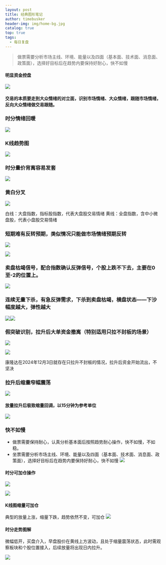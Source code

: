 ```yaml
---
layout: post
title: 经典图形笔记
author: timebusker
header-img: img/home-bg.jpg
catalog: true
top: true
tags:
  - 每日复盘
---
```

> 做票需要分析市场主线、环境、能量以及四面（基本面、技术面、消息面、政策面），选择好目标后在趋势内要保持好耐心，快不如慢


#### 明显资金控盘
![](img/Z笔记附件/2024-12-05-经典图形笔记_image_1.png)


#### 交易的本质要走到大众情绪的对立面，识别市场情绪、大众情绪，跟随市场情绪，反向大众情绪做交易跟随。

### 时分情绪回暖
![](img/Z笔记附件/2024-12-05-经典图形笔记_image_2.png)


### K线趋势图
![](img/Z笔记附件/2024-12-05-经典图形笔记_image_3.png)

### 时分量价背离容易发套
![](img/Z笔记附件/2024-12-05-经典图形笔记_image_4.png)




### 黄白分叉
![](img/Z笔记附件/2024-12-05-经典图形笔记_image_5.png)

白线：大盘指数，指标股指数，代表大盘股交易情绪
黄线：全盘指数，含中小微盘股，代表小盘股交易情绪


### 短期难有反转预期，类似情况只能做市场情绪预期反转

![](img/Z笔记附件/2024-12-05-经典图形笔记_image_6.png)

![](img/Z笔记附件/2024-12-05-经典图形笔记_image_7.png)


### 卖盘枯竭信号，配合指数确认反弹信号，个股上跌不下去，主要在0至-2的位置上。
![](img/Z笔记附件/2024-12-05-经典图形笔记_image_8.png)
### 连续无量下杀，有急反弹需求，下杀到卖盘枯竭，横盘状态——下沙幅度越大，弹性越大
![](img/Z笔记附件/2024-12-05-经典图形笔记_image_9.png)![](img/Z笔记附件/2024-12-05-经典图形笔记_image_10.png)


### 假突破识别，拉升后大单资金撤离（特别适用只拉不封板的场景）
![](img/Z笔记附件/2024-12-05-经典图形笔记_image_11.png)

![](img/Z笔记附件/2024-12-05-经典图形笔记_image_12.png)

康隆达在2024年12月3日就存在只拉升不封板的情况，拉升后资金开始流出，不坚决

### 拉升后缩量窄幅震荡

![](img/Z笔记附件/2024-12-05-经典图形笔记_image_13.png)



#### 放量拉升后极致缩量回调，以15分钟为参考单位
![](img/Z笔记附件/2024-12-05-经典图形笔记_image_14.png)


### 快不如慢
- 做票需要保持耐心，认真分析基本面后按照趋势耐心操作，快不如慢，不如稳。
- 坐票需要分析市场主线、环境、能量以及四面（基本面、技术面、消息面、政策面），选择好目标后在趋势内要保持好耐心，快不如慢
![](img/Z笔记附件/2024-12-05-经典图形笔记_image_15.png)


#### 时分可加仓操作

![](img/Z笔记附件/2024-12-05-经典图形笔记_image_16.png)

![](img/Z笔记附件/2024-12-05-经典图形笔记_image_17.png)


#### K线图缩量可加仓
典型的放量上涨，缩量下跌，趋势依然不变，可加仓
![](img/Z笔记附件/2024-12-05-经典图形笔记_image_18.png)

#### 时分走势图解
微幅低开，买盘介入，早盘股价在黄线上方波动，且处于缩量震荡状态，此时需观察板块和个股位置接入，后续放量将出现日内拉升。

![](img/Z笔记附件/2024-12-05-经典图形笔记_image_19.png)














































